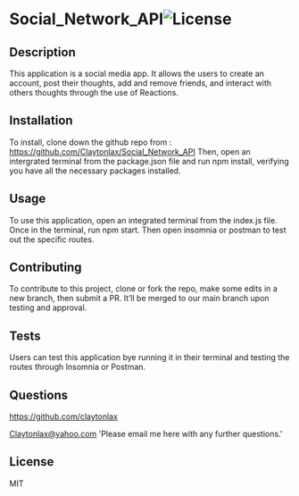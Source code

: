 # Social_Network_API![License](https://img.shields.io/badge/License-MIT-yellow.svg)

## Description 

This application is a social media app. It allows the users to create an account, post their thoughts, add and remove friends, and interact with others thoughts through the use of Reactions. 

 ## Installation  

To install, clone down the github repo from : https://github.com/Claytonlax/Social_Network_API 
Then, open an intergrated terminal from the package.json file and run npm install, verifying you have all the necessary packages installed.

## Usage 

To use this application, open an integrated terminal from the index.js file. Once in the terminal, run npm start. Then open insomnia or postman to test out the specific routes.  

## Contributing 

To contribute to this project, clone or fork the repo, make some edits in a new branch, then submit a PR. It’ll be merged to our main branch upon testing and approval. 

## Tests 

Users can test this application bye running it in their terminal and testing the routes through Insomnia or Postman. 

## Questions 

https://github.com/claytonlax

Claytonlax@yahoo.com  'Please email me here with any further questions.'

## License 

MIT

